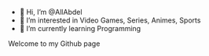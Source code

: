 - 👋 Hi, I’m @AllAbdel
- 👀 I’m interested in Video Games, Series, Animes, Sports 
- 🌱 I’m currently learning Programming

Welcome to my Github page
